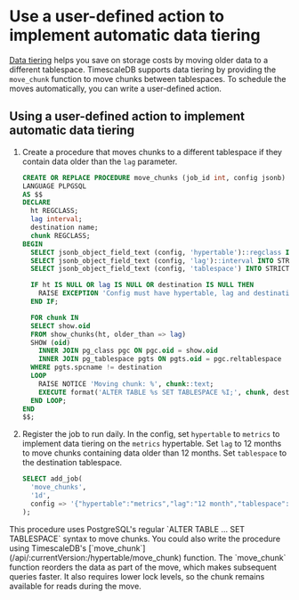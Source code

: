 # Use a user-defined action to implement automatic data tiering
[Data tiering][data-tiering] helps you save on storage costs by moving older
data to a different tablespace. TimescaleDB supports data tiering by providing
the `move_chunk` function to move chunks between tablespaces. To schedule the
moves automatically, you can write a user-defined action.

<procedure>

## Using a user-defined action to implement automatic data tiering
1.  Create a procedure that moves chunks to a different tablespace if they
    contain data older than the `lag` parameter.
    ```sql
    CREATE OR REPLACE PROCEDURE move_chunks (job_id int, config jsonb)
    LANGUAGE PLPGSQL
    AS $$
    DECLARE
      ht REGCLASS;
      lag interval;
      destination name;
      chunk REGCLASS;
    BEGIN
      SELECT jsonb_object_field_text (config, 'hypertable')::regclass INTO STRICT ht;
      SELECT jsonb_object_field_text (config, 'lag')::interval INTO STRICT lag;
      SELECT jsonb_object_field_text (config, 'tablespace') INTO STRICT destination;

      IF ht IS NULL OR lag IS NULL OR destination IS NULL THEN
        RAISE EXCEPTION 'Config must have hypertable, lag and destination';
      END IF;

      FOR chunk IN
      SELECT show.oid
      FROM show_chunks(ht, older_than => lag)
      SHOW (oid)
        INNER JOIN pg_class pgc ON pgc.oid = show.oid
        INNER JOIN pg_tablespace pgts ON pgts.oid = pgc.reltablespace
      WHERE pgts.spcname != destination
      LOOP
        RAISE NOTICE 'Moving chunk: %', chunk::text;
        EXECUTE format('ALTER TABLE %s SET TABLESPACE %I;', chunk, destination);
      END LOOP;
    END
    $$;
    ```
1.  Register the job to run daily. In the config, set `hypertable` to `metrics`
    to implement data tiering on the `metrics` hypertable. Set `lag` to 12
    months to move chunks containing data older than 12 months. Set
    `tablespace` to the destination tablespace. 
    ```sql
    SELECT add_job(
      'move_chunks',
      '1d',
      config => '{"hypertable":"metrics","lag":"12 month","tablespace":"old_chunks"}'
    );
    ```

<highlight type="note">
This procedure uses PostgreSQL's regular `ALTER TABLE ... SET TABLESPACE` syntax
to move chunks. You could also write the procedure using TimescaleDB's
[`move_chunk`](/api/:currentVersion:/hypertable/move_chunk) function. The
`move_chunk` function reorders the data as part of the move, which makes
subsequent queries faster. It also requires lower lock levels, so the chunk
remains available for reads during the move.
</highlight>

</procedure>

[data-tiering]: /how-to-guides/data-tiering/

